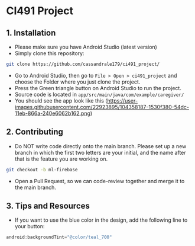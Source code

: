 
# CI491 Project


## 1. Installation
- Please make sure you have Android Studio (latest version) 
- Simply clone this repository: 
```bash
git clone https://github.com/cassandrale179/ci491_project/ 
``` 
- Go to Android Studio, then go to `File > Open > ci491_project` and choose the Folder where you just clone the project. 
- Press the Green triangle button on Android Studio to run the project. 
- Source code is located in `app/src/main/java/com/example/caregiver/` 
- You should see the app look like this (https://user-images.githubusercontent.com/22923895/104358187-1530f380-54dc-11eb-866a-240e6062b162.png) 

## 2. Contributing
- Do NOT write code directly onto the main branch. Please set up a new branch in which the first two letters are your initial, and
the name after that is the feature you are working on.
```bash
git checkout -b ml-firebase
```
- Open a Pull Request, so we can code-review together and merge it to the main branch.


## 3. Tips and Resources
- If you want to use the blue color in the design, add the following line to your button:
```java
android:backgroundTint="@color/teal_700"
```